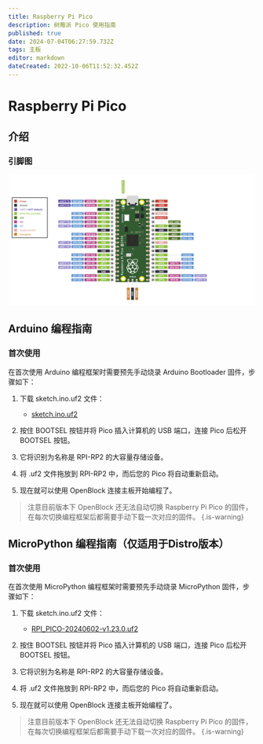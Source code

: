 ```yaml
---
title: Raspberry Pi Pico
description: 树莓派 Pico 使用指南
published: true
date: 2024-07-04T06:27:59.732Z
tags: 主板
editor: markdown
dateCreated: 2022-10-06T11:52:32.452Z
---
```


# Raspberry Pi Pico

## 介绍

### 引脚图

![pico.png](/general-hardware-guidelines/boards/raspberry-pi-pico/pico.png)

## Arduino 编程指南

### 首次使用

在首次使用 Arduino 编程框架时需要预先手动烧录 Arduino Bootloader 固件，步骤如下：

1. 下载 sketch.ino.uf2 文件：

	- [sketch.ino.uf2](/general-hardware-guidelines/boards/raspberry-pi-pico/sketch.ino.uf2)
  
2. 按住 BOOTSEL 按钮并将 Pico 插入计算机的 USB 端口，连接 Pico 后松开 BOOTSEL 按钮。
3. 它将识别为名称是 RPI-RP2 的大容量存储设备。
4. 将 .uf2 文件拖放到 RPI-RP2 中，而后您的 Pico 将自动重新启动。
5. 现在就可以使用 OpenBlock 连接主板开始编程了。

> 注意目前版本下 OpenBlock 还无法自动切换 Raspberry Pi Pico 的固件，在每次切换编程框架后都需要手动下载一次对应的固件。
{.is-warning}


## MicroPython 编程指南（仅适用于Distro版本）

### 首次使用

在首次使用 MicroPython 编程框架时需要预先手动烧录 MicroPython 固件，步骤如下：

1. 下载 sketch.ino.uf2 文件：

	- [RPI_PICO-20240602-v1.23.0.uf2](/general-hardware-guidelines/boards/raspberry-pi-pico/RPI_PICO-20240602-v1.23.0.uf2)
  
2. 按住 BOOTSEL 按钮并将 Pico 插入计算机的 USB 端口，连接 Pico 后松开 BOOTSEL 按钮。
3. 它将识别为名称是 RPI-RP2 的大容量存储设备。
4. 将 .uf2 文件拖放到 RPI-RP2 中，而后您的 Pico 将自动重新启动。
5. 现在就可以使用 OpenBlock 连接主板开始编程了。

> 注意目前版本下 OpenBlock 还无法自动切换 Raspberry Pi Pico 的固件，在每次切换编程框架后都需要手动下载一次对应的固件。
{.is-warning}